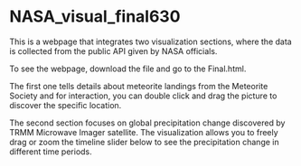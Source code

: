 # NASA_visual_final630

This is a webpage that integrates two visualization sections, where the data is collected from the public API given by NASA officials.

To see the webpage, download the file and go to the Final.html.

The first one tells details about meteorite landings from the Meteorite Society and for interaction, you can double click and drag the picture to discover the specific location.

The second section focuses on global precipitation change discovered by TRMM Microwave Imager satellite. The visualization allows you to freely drag or zoom the timeline slider below to see the precipitation change in different time periods.
